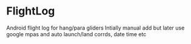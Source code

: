 # FlightLog
Android flight log for hang/para gliders
Intially manual add but later use google mpas and auto launch/land corrds, date time etc
